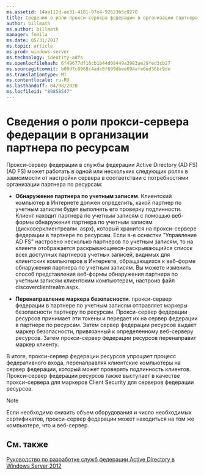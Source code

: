 ```yaml
---
ms.assetid: 14aa112d-ae31-4181-97e4-92623b5c9270
title: Сведения о роли прокси-сервера федерации в организации партнера по ресурсам
author: billmath
ms.author: billmath
manager: femila
ms.date: 05/31/2017
ms.topic: article
ms.prod: windows-server
ms.technology: identity-adfs
ms.openlocfilehash: 6f49677df16cb1b44d08449a3983ae29fed3cb27
ms.sourcegitcommit: b00d7c8968c4adc8f699dbee694afe6ed36bc9de
ms.translationtype: MT
ms.contentlocale: ru-RU
ms.lasthandoff: 04/08/2020
ms.locfileid: "80858547"
---
```

# <a name="review-the-role-of-the-federation-server-proxy-in-the-resource-partner"></a>Сведения о роли прокси-сервера федерации в организации партнера по ресурсам

Прокси-сервер федерации в службы федерации Active Directory (AD FS) \(AD FS\) может работать в одной или нескольких следующих ролях в зависимости от настройки сервера в соответствии с потребностями организации партнера по ресурсам:  
  
-   **Обнаружение партнера по учетным записям**. Клиентский компьютер в Интернете должен определить, какой партнер по учетным записям будет выполнять его проверку подлинности. Клиент находит партнера по учетным записям с помощью веб-формы обнаружения партнера по учетным записям \(дисковерклиентреалм. aspx\), который хранится на прокси-сервере федерации в партнере по ресурсам. Если в\-е оснастки "Управление AD FS" настроено несколько партнеров по учетным записям, то на клиенте отображается раскрывающееся\-раскрывающийся список всех доступных партнеров учетных записей, видимых для клиентских компьютеров в Интернете, обращающихся к веб-форме обнаружения партнера по учетным записям. Вы можете изменить способ представления веб-формы обнаружения партнера по учетным записям клиентским компьютерам, настроив файл discoverclientrealm.aspx.  
  
-   **Перенаправление маркера безопасности**. прокси-сервер федерации в партнере по учетным записям отправляет маркеры безопасности партнеру по ресурсам. Прокси-сервер федерации ресурсов принимает эти токены и передает их на сервер федерации в партнере по ресурсам. Затем сервер федерации ресурсов выдает маркер безопасности, привязанный к определенному веб-серверу ресурсов. Затем прокси-сервер федерации ресурсов перенаправит маркер клиенту.  
  
В итоге, прокси-сервер федерации ресурсов упрощает процесс федеративного входа, перенаправляя клиентские компьютеры на сервер федерации, который может проверять подлинность клиентов. Прокси-сервер федерации ресурсов также выступает в качестве прокси-сервера для маркеров Client Security для серверов федерации ресурсов.  
  
> [!NOTE]  
> Если необходимо снизить объем оборудования и число необходимых сертификатов, прокси-сервер федерации может находиться на том же компьютере, что и веб-сервер.  
  
## <a name="see-also"></a>См. также
[Руководство по разработке служб федерации Active Directory в Windows Server 2012](AD-FS-Design-Guide-in-Windows-Server-2012.md)

